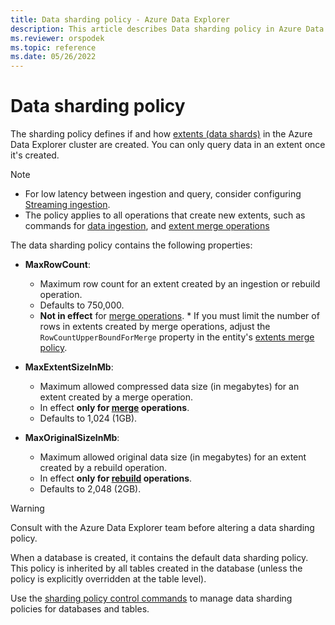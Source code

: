 ```yaml
---
title: Data sharding policy - Azure Data Explorer
description: This article describes Data sharding policy in Azure Data Explorer.
ms.reviewer: orspodek
ms.topic: reference
ms.date: 05/26/2022
---
```

# Data sharding policy

The sharding policy defines if and how [extents (data shards)](../management/extents-overview.md) in the Azure Data Explorer cluster are created. You can only query data in an extent once it's created.

> [!NOTE]
>
> * For low latency between ingestion and query, consider configuring [Streaming ingestion](../../ingest-data-streaming.md).
> * The policy applies to all operations that create new extents,
> such as commands for [data ingestion](../../ingest-data-overview.md#ingest-control-commands), and
> [extent merge operations](extents-overview.md)

The data sharding policy contains the following properties:

* **MaxRowCount**:
  * Maximum row count for an extent created by an ingestion or rebuild operation.
  * Defaults to 750,000.
  * **Not in effect** for [merge operations](mergepolicy.md).
        * If you must limit the number of rows in extents created by merge operations, adjust the `RowCountUpperBoundForMerge` property in the entity's [extents merge policy](mergepolicy.md).
* **MaxExtentSizeInMb**:
  * Maximum allowed compressed data size (in megabytes) for an extent created by a merge operation.
  * In effect **only for [merge](mergepolicy.md) operations**.
  * Defaults to 1,024 (1GB).

* **MaxOriginalSizeInMb**:
  * Maximum allowed original data size (in megabytes) for an extent created by a rebuild operation.
  * In effect **only for [rebuild](mergepolicy.md) operations**.
  * Defaults to 2,048 (2GB).

> [!WARNING]
> Consult with the Azure Data Explorer team before altering a data sharding policy.

When a database is created, it contains the default data sharding policy. This policy is inherited by all tables created in the database (unless the policy is explicitly overridden at the table level).

Use the [sharding policy control commands](./show-table-sharding-policy-command.md) to manage data sharding policies for databases and tables.

